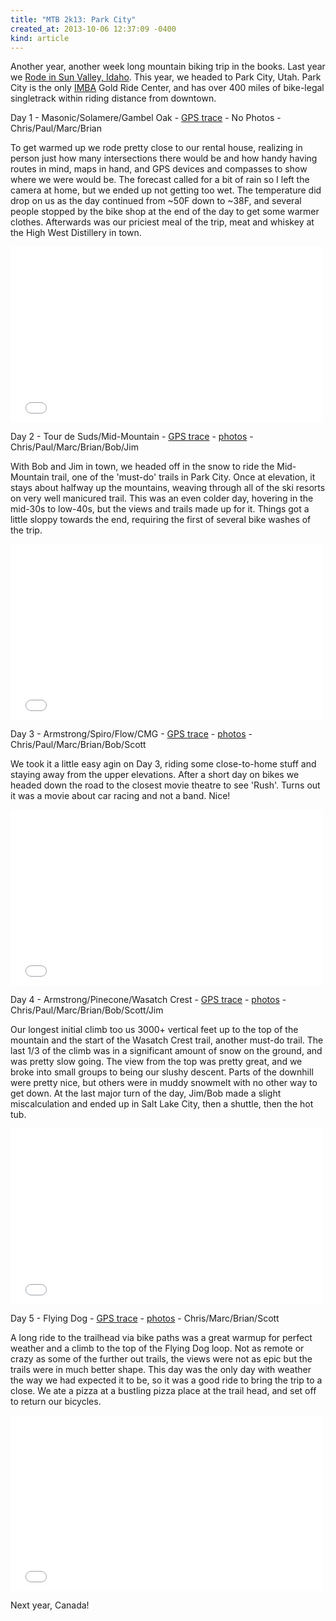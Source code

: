 ```yaml
---
title: "MTB 2k13: Park City"
created_at: 2013-10-06 12:37:09 -0400
kind: article
---
```

Another year, another week long mountain biking trip in the books. Last year we <a href="http://ckdake.com/content/2012/2012-mountain-bike-trip-sun-valley.html">Rode in Sun Valley, Idaho</a>. This year, we headed to Park City, Utah. Park City is the only <a href="http://www.imba.com">IMBA</a> Gold Ride Center, and has over 400 miles of bike-legal singletrack within riding distance from downtown.

Day 1 - Masonic/Solamere/Gambel Oak - <a href="http://www.strava.com/activities/84921854">GPS trace</a> - No Photos - Chris/Paul/Marc/Brian

To get warmed up we rode pretty close to our rental house, realizing in person just how many intersections there would be and how handy having routes in mind, maps in hand, and GPS devices and compasses to show where we were would be.  The forecast called for a bit of rain so I left the camera at home, but we ended up not getting too wet. The temperature did drop on us as the day continued from ~50F down to ~38F, and several people stopped by the bike shop at the end of the day to get some warmer clothes. Afterwards was our priciest meal of the trip, meat and whiskey at the High West Distillery in town.

<iframe src="//player.vimeo.com/video/75550629?portrait=0" width="500" height="281" frameborder="0" webkitallowfullscreen mozallowfullscreen allowfullscreen></iframe>

Day 2 - Tour de Suds/Mid-Mountain - <a href="http://www.strava.com/activities/85144720">GPS trace</a> - <a href="https://www.flickr.com/photos/ckdake/sets/72157645386477325/">photos</a> - Chris/Paul/Marc/Brian/Bob/Jim

With Bob and Jim in town, we headed off in the snow to ride the Mid-Mountain trail, one of the 'must-do' trails in Park City. Once at elevation, it stays about halfway up the mountains, weaving through all of the ski resorts on very well manicured trail. This was an even colder day, hovering in the mid-30s to low-40s, but the views and trails made up for it. Things got a little sloppy towards the end, requiring the first of several bike washes of the trip.

<iframe src="//player.vimeo.com/video/75595217?portrait=0" width="500" height="281" frameborder="0" webkitallowfullscreen mozallowfullscreen allowfullscreen></iframe>

Day 3 - Armstrong/Spiro/Flow/CMG - <a href="http://www.strava.com/activities/85340509">GPS trace</a> - <a href="https://www.flickr.com/photos/ckdake/sets/72157644972667120/">photos</a> - Chris/Paul/Marc/Brian/Bob/Scott

We took it a little easy agin on Day 3, riding some close-to-home stuff and staying away from the upper elevations.  After a short day on bikes we headed down the road to the closest movie theatre to see 'Rush'. Turns out it was a movie about car racing and not a band. Nice!

<iframe src="//player.vimeo.com/video/75637075?portrait=0" width="500" height="281" frameborder="0" webkitallowfullscreen mozallowfullscreen allowfullscreen></iframe>

Day 4 - Armstrong/Pinecone/Wasatch Crest - <a href="http://www.strava.com/activities/85599551">GPS trace</a> - <a href="https://www.flickr.com/photos/ckdake/sets/72157645331288126/">photos</a> - Chris/Paul/Marc/Brian/Bob/Scott/Jim

Our longest initial climb too us 3000+ vertical feet up to the top of the mountain and the start of the Wasatch Crest trail, another must-do trail. The last 1/3 of the climb was in a significant amount of snow on the ground, and was pretty slow going. The view from the top was pretty great, and we broke into small groups to being our slushy descent. Parts of the downhill were pretty nice, but others were in muddy snowmelt with no other way to get down.  At the last major turn of the day,  Jim/Bob made a slight miscalculation and ended up in Salt Lake City, then a shuttle, then the hot tub.

<iframe src="//player.vimeo.com/video/75683323?portrait=0" width="500" height="281" frameborder="0" webkitallowfullscreen mozallowfullscreen allowfullscreen></iframe>

Day 5 - Flying Dog - <a href="http://www.strava.com/activities/85866971">GPS trace</a> - <a href="https://www.flickr.com/photos/ckdake/sets/72157645427716603/">photos</a> - Chris/Marc/Brian/Scott

A long ride to the trailhead via bike paths was a great warmup for perfect weather and a climb to the top of the Flying Dog loop. Not as remote or crazy as some of the further out trails, the views were not as epic but the trails were in much better shape. This day was the only day with weather the way we had expected it to be, so it was a good ride to bring the trip to a close. We ate a pizza at a bustling pizza place at the trail head, and set off to return our bicycles.

<iframe src="//player.vimeo.com/video/75831198?portrait=0" width="500" height="281" frameborder="0" webkitallowfullscreen mozallowfullscreen allowfullscreen></iframe>

Next year, Canada!
